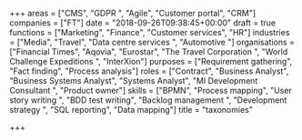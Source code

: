 +++
areas = ["CMS", "GDPR ", "Agile", "Customer portal", "CRM"]
companies = ["FT"]
date = "2018-09-26T09:38:45+00:00"
draft = true
functions = ["Marketing", "Finance", "Customer services", "HR"]
industries = ["Media", "Travel", "Data centre services ", "Automotive "]
organisations = ["Financial Times", "Aqovia", "Eurostar", "The Travel Corporation ", "World Challenge Expeditions ", "InterXion"]
purposes = ["Requirement gathering", "Fact finding", "Process analysis"]
roles = ["Contract", "Business Analyst", "Business Systems Analyst", "Systems Analyst", "MI Development Consultant ", "Product owner"]
skills = ["BPMN", "Process mapping", "User story writing ", "BDD test writing", "Backlog management ", "Development strategy ", "SQL reporting", "Data mapping"]
title = "taxonomies"

+++

